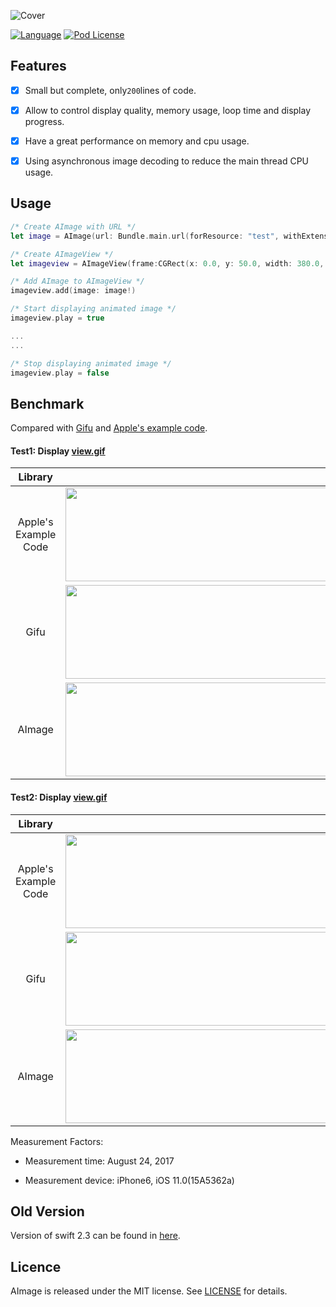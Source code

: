 ![Cover](https://wangjwchn.github.io/image/cover.png)

[![Language](https://img.shields.io/badge/swift-4.0-orange.svg)](http://swift.org)
[![Pod License](https://img.shields.io/badge/license-MIT-blue.svg)](https://raw.githubusercontent.com/wangjwchn/AImage/master/LICENSE)


## Features

- [x] Small but complete, only`200`lines of code. 
- [x] Allow to control display quality, memory usage, loop time and display progress.
- [x] Have a great performance on memory and cpu usage. 
- [x] Using asynchronous image decoding to reduce the main thread CPU usage.


## Usage

```swift
/* Create AImage with URL */
let image = AImage(url: Bundle.main.url(forResource: "test", withExtension: "gif")!)

/* Create AImageView */
let imageview = AImageView(frame:CGRect(x: 0.0, y: 50.0, width: 380.0, height: 212.0))

/* Add AImage to AImageView */
imageview.add(image: image!)

/* Start displaying animated image */
imageview.play = true

...
...

/* Stop displaying animated image */
imageview.play = false

```

## Benchmark

Compared with [Gifu](https://github.com/kaishin/Gifu/tree/swift4) and [Apple's example code](https://developer.apple.com/library/content/samplecode/UsingPhotosFramework/Introduction/Intro.html).

#### Test1: Display [view.gif](https://wangjwchn.github.io/image/view.gif)

|Library|CPU|Memory|
|:--:|:--:|:--:|
|Apple's Example Code |  <img src="https://wangjwchn.github.io/image/apple-view-cpu.png" width = "1000" height = "150" />   |    <img src="https://wangjwchn.github.io/image/apple-view-mem.png" width = "600" height = "120" />     |
|Gifu| <img src="https://wangjwchn.github.io/image/gifu-view-cpu.png" width = "1000" height = "150" />   |    <img src="https://wangjwchn.github.io/image/gifu-view-mem.png" width = "600" height = "120" />     |
|AImage|  <img src="https://wangjwchn.github.io/image/aimage-view-cpu.png" width = "1000" height = "150" />   |    <img src="https://wangjwchn.github.io/image/aimage-view-mem.png" width = "600" height = "120" />     |

#### Test2: Display [view.gif](https://wangjwchn.github.io/image/earth.gif)

|Library|CPU|Memory|
|:--:|:--:|:--:|
|Apple's Example Code |  <img src="https://wangjwchn.github.io/image/apple-earch-cpu.png" width = "1000" height = "150" />   |    <img src="https://wangjwchn.github.io/image/apple-earth-mem.png" width = "600" height = "120" />     |
|Gifu| <img src="https://wangjwchn.github.io/image/gifu-earth-cpu.png" width = "1000" height = "150" />   |    <img src="https://wangjwchn.github.io/image/gifu-earth-mem.png" width = "600" height = "120" />     |
|AImage|  <img src="https://wangjwchn.github.io/image/aimage-earth-cpu.png" width = "1000" height = "150" />   |    <img src="https://wangjwchn.github.io/image/aimage-earth-mem.png" width = "600" height = "120" />     |

Measurement Factors:

 - Measurement time: August 24, 2017

 - Measurement device: iPhone6, iOS 11.0(15A5362a)
 
## Old Version

Version of swift 2.3 can be found in [here](https://github.com/wangjwchn/AImage/tree/Swift2.3).
 
## Licence
AImage is released under the MIT license. See [LICENSE](https://github.com/wangjwchn/JWAnimatedImage/raw/master/LICENSE) for details.